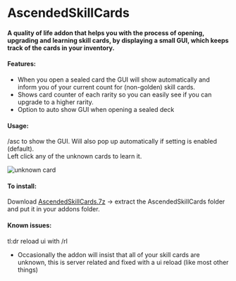 # AscendedSkillCards
#### A quality of life addon that helps you with the process of opening, upgrading and learning skill cards, by displaying a small GUI, which keeps track of the cards in your inventory.

#### Features:
* When you open a sealed card the GUI will show automatically and inform you of your current count for (non-golden) skill cards.
* Shows card counter of each rarity so you can easily see if you can upgrade to a higher rarity.
* Option to auto show GUI when opening a sealed deck


#### Usage:  
/asc to show the GUI. Will also pop up automatically if setting is enabled (default).  
Left click any of the unknown cards to learn it. 

![unknown card](https://user-images.githubusercontent.com/8190851/188265168-099db9a9-9810-4c69-9122-74d1d23e7975.png)


#### To install:
Download [AscendedSkillCards.7z](https://github.com/Sigbear/AscendedSkillCards/releases/download/1.0.0/AscendedSkillCards.7z) -> extract the AscendedSkillCards folder and put it in your addons folder.


#### Known issues:  
tl:dr reload ui with /rl  
* Occasionally the addon will insist that all of your skill cards are unknown, this is server related and fixed with a ui reload (like most other things)
